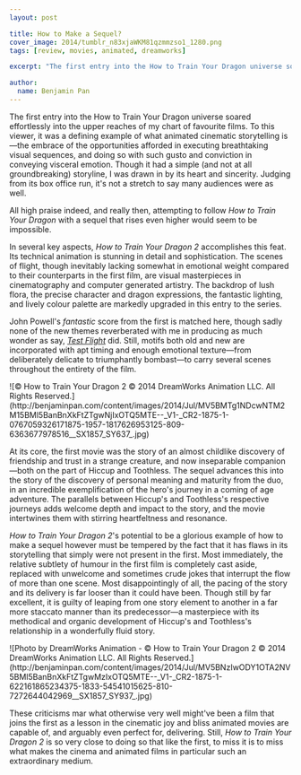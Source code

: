 ```yaml
---
layout: post

title: How to Make a Sequel?
cover_image: 2014/tumblr_n83xjaWKM81qzmmzso1_1280.png
tags: [review, movies, animated, dreamworks]

excerpt: "The first entry into the How to Train Your Dragon universe soared effortlessly into the upper reaches of my chart of favourite films. Attempting to follow *How to Train Your Dragon* with a sequel that rises even higher then would seem to be impossible."

author:
  name: Benjamin Pan
---
```


The first entry into the How to Train Your Dragon universe soared effortlessly into the upper reaches of my chart of favourite films. To this viewer, it was a defining example of what animated cinematic storytelling is—the embrace of the opportunities afforded in executing breathtaking visual sequences, and doing so with such gusto and conviction in conveying visceral emotion. Though it had a simple (and not at all groundbreaking) storyline, I was drawn in by its heart and sincerity. Judging from its box office run, it's not a stretch to say many audiences were as well.

All high praise indeed, and really then, attempting to follow *How to Train Your Dragon* with a sequel that rises even higher would seem to be impossible.

In several key aspects, *How to Train Your Dragon 2* accomplishes this feat. Its technical animation is stunning in detail and sophistication. The scenes of flight, though inevitably lacking somewhat in emotional weight compared to their counterparts in the first film, are visual masterpieces in cinematography and computer generated artistry. The backdrop of lush flora, the precise character and dragon expressions, the fantastic lighting, and lively colour palette are markedly upgraded in this entry to the series.

John Powell's *fantastic* score from the first is matched here, though sadly none of the new themes reverberated with me in producing as much wonder as say, [*Test Flight*](https://soundcloud.com/alice-hbd-wonders/test-drive-john-powell) did. Still, motifs both old and new are incorporated with apt timing and enough emotional texture—from deliberately delicate to triumphantly bombast—to carry several scenes throughout the entirety of the film.

<div class="full">
![© How to Train Your Dragon 2 © 2014 DreamWorks Animation LLC. All Rights Reserved.](http://benjaminpan.com/content/images/2014/Jul/MV5BMTg1NDcwNTM2M15BMl5BanBnXkFtZTgwNjIxOTQ5MTE--_V1-_CR2-1875-1-0767059326171875-1957-1817626953125-809-6363677978516__SX1857_SY637_.jpg)
</div>

At its core, the first movie was the story of an almost childlike discovery of friendship and trust in a strange creature, and now inseparable companion—both on the part of Hiccup and Toothless. The sequel advances this into the story of the discovery of personal meaning and maturity from the duo, in an incredible exemplification of the hero's journey in a coming of age adventure. The parallels between Hiccup's and Toothless's respective journeys adds welcome depth and impact to the story, and the movie intertwines them with stirring heartfeltness and resonance.

*How to Train Your Dragon 2*'s potential to be a glorious example of how to make a sequel however must be tempered by the fact that it has flaws in its storytelling that simply were not present in the first. Most immediately, the relative subtlety of humour in the first film is completely cast aside, replaced with unwelcome and sometimes crude jokes that interrupt the flow of more than one scene. Most disappointingly of all, the pacing of the story and its delivery is far looser than it could have been. Though still by far excellent, it is guilty of leaping from one story element to another in a far more staccato manner than its predecessor—a masterpiece with its methodical and organic development of Hiccup's and Toothless's relationship in a wonderfully fluid story.

<div class="full">
![Photo by DreamWorks Animation - © How to Train Your Dragon 2 © 2014 DreamWorks Animation LLC. All Rights Reserved.](http://benjaminpan.com/content/images/2014/Jul/MV5BNzIwODY1OTA2NV5BMl5BanBnXkFtZTgwMzIxOTQ5MTE--_V1-_CR2-1875-1-622161865234375-1833-54541015625-810-7272644042969__SX1857_SY937_.jpg)
</div>

These criticisms mar what otherwise very well might've been a film that joins the first as a lesson in the cinematic joy and bliss animated movies are capable of, and arguably even perfect for, delivering. Still, *How to Train Your Dragon 2* is so very close to doing so that like the first, to miss it is to miss what makes the cinema and animated films in particular such an extraordinary medium.
